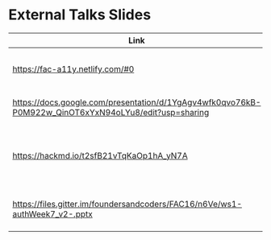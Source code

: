 # External Talks Slides


| Link | Description | Added by |
| -------- | -------- | -------- |
|   https://fac-a11y.netlify.com/#0   | Accessibility For Everyone (@oliverjam, FAC10) | @bobbysebolao     |
| https://docs.google.com/presentation/d/1YgAgv4wfk0qvo76kB-P0M922w_QinOT6xYxN94oLYu8/edit?usp=sharing     | What Even Is The Internet? (Michael, FAC)     | @bobbysebolao     |
| https://hackmd.io/t2sfB21vTqKaOp1hA_yN7A     | Let's Code the Best Worst FizzBuzz (Martin Gaston, FAC14)     | @bobbysebolao     |
| https://files.gitter.im/foundersandcoders/FAC16/n6Ve/ws1-authWeek7_v2-.pptx     | Authentication (@tantsandras @jcharnley, FAC15)     | @jokosanyang     |
